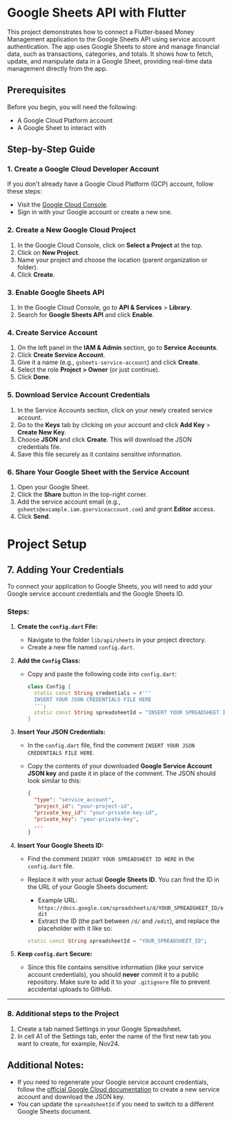 # Google Sheets API with Flutter

This project demonstrates how to connect a Flutter-based Money Management application to the Google Sheets API using service account authentication. The app uses Google Sheets to store and manage financial data, such as transactions, categories, and totals. It shows how to fetch, update, and manipulate data in a Google Sheet, providing real-time data management directly from the app.

## Prerequisites

Before you begin, you will need the following:

- A Google Cloud Platform account
- A Google Sheet to interact with

## Step-by-Step Guide

### 1. **Create a Google Cloud Developer Account**

If you don't already have a Google Cloud Platform (GCP) account, follow these steps:

- Visit the [Google Cloud Console](https://console.cloud.google.com/).
- Sign in with your Google account or create a new one.

### 2. **Create a New Google Cloud Project**

1. In the Google Cloud Console, click on **Select a Project** at the top.
2. Click on **New Project**.
3. Name your project and choose the location (parent organization or folder).
4. Click **Create**.

### 3. **Enable Google Sheets API**

1. In the Google Cloud Console, go to **API & Services** > **Library**.
2. Search for **Google Sheets API** and click **Enable**.

### 4. **Create Service Account**

1. On the left panel in the **IAM & Admin** section, go to **Service Accounts**.
2. Click **Create Service Account**.
3. Give it a name (e.g., `gsheets-service-account`) and click **Create**.
4. Select the role **Project > Owner** (or just continue).
5. Click **Done**.

### 5. **Download Service Account Credentials**

1. In the Service Accounts section, click on your newly created service account.
2. Go to the **Keys** tab by clicking on your account and click **Add Key** > **Create New Key**.
3. Choose **JSON** and click **Create**. This will download the JSON credentials file.
4. Save this file securely as it contains sensitive information.

### 6. **Share Your Google Sheet with the Service Account**

1. Open your Google Sheet.
2. Click the **Share** button in the top-right corner.
3. Add the service account email (e.g., `gsheets@excample.iam.gserviceaccount.com`) and grant **Editor** access.
4. Click **Send**.

# Project Setup

## 7. **Adding Your Credentials**

To connect your application to Google Sheets, you will need to add your Google service account credentials and the Google Sheets ID.

### Steps:

1. **Create the `config.dart` File:**
   - Navigate to the folder `lib/api/sheets` in your project directory.
   - Create a new file named `config.dart`.

2. **Add the `Config` Class:**
   - Copy and paste the following code into `config.dart`:

     ```dart
     class Config {
       static const String credentials = r'''
       INSERT YOUR JSON CREDENTIALS FILE HERE
       ''';
       static const String spreadsheetId = "INSERT YOUR SPREADSHEET ID HERE";
     }
     ```

3. **Insert Your JSON Credentials:**
   - In the `config.dart` file, find the comment `INSERT YOUR JSON CREDENTIALS FILE HERE`.
   - Copy the contents of your downloaded **Google Service Account JSON key** and paste it in place of the comment. The JSON should look similar to this:

     ```json
     {
       "type": "service_account",
       "project_id": "your-project-id",
       "private_key_id": "your-private-key-id",
       "private_key": "your-private-key",
       ...
     }
     ```

4. **Insert Your Google Sheets ID:**
   - Find the comment `INSERT YOUR SPREADSHEET ID HERE` in the `config.dart` file.
   - Replace it with your actual **Google Sheets ID**. You can find the ID in the URL of your Google Sheets document:

     - Example URL: `https://docs.google.com/spreadsheets/d/YOUR_SPREADSHEET_ID/edit`
     - Extract the ID (the part between `/d/` and `/edit`), and replace the placeholder with it like so:

     ```dart
     static const String spreadsheetId = "YOUR_SPREADSHEET_ID";
     ```

5. **Keep `config.dart` Secure:**
   - Since this file contains sensitive information (like your service account credentials), you should **never** commit it to a public repository. Make sure to add it to your `.gitignore` file to prevent accidental uploads to GitHub.

---

### 8. **Additional steps to the Project**

1. Create a tab named Settings in your Google Spreadsheet.
2. In cell A1 of the Settings tab, enter the name of the first new tab you want to create, for example, Nov24.

## Additional Notes:

- If you need to regenerate your Google service account credentials, follow the [official Google Cloud documentation](https://cloud.google.com/docs/authentication/getting-started) to create a new service account and download the JSON key.
- You can update the `spreadsheetId` if you need to switch to a different Google Sheets document.
